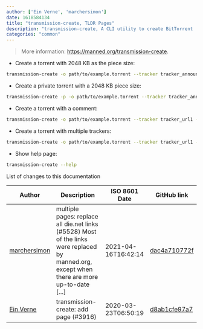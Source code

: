 ```yaml
---
author: ['Ein Verne', 'marchersimon']
date: 1618584134
title: "transmission-create, TLDR Pages"
description: "transmission-create, A CLI utility to create BitTorrent .torrent files."
categories: "common"
---
```

> More information: <https://manned.org/transmission-create>.

- Create a torrent with 2048 KB as the piece size:

```bash
transmission-create -o path/to/example.torrent --tracker tracker_announce_url --piecesize 2048 path/to/file_or_directory
```

- Create a private torrent with a 2048 KB piece size:

```bash
transmission-create -p -o path/to/example.torrent --tracker tracker_announce_url --piecesize 2048 path/to/file_or_directory
```

- Create a torrent with a comment:

```bash
transmission-create -o path/to/example.torrent --tracker tracker_url1 -c comment path/to/file_or_directory
```

- Create a torrent with multiple trackers:

```bash
transmission-create -o path/to/example.torrent --tracker tracker_url1 --tracker tracker_url2 path/to/file_or_directory
```

- Show help page:

```bash
transmission-create --help
```
List of changes to this documentation


Author | Description | ISO 8601 Date | GitHub link
------|-----|-----|-----
[marchersimon](mailto:50295997+marchersimon@users.noreply.github.com) | multiple pages: replace all die.net links (#5528) Most of the links were replaced by manned.org, except when there are more up-to-date [...] | 2021-04-16T16:42:14 | [dac4a710772f](https://github.com/tldr-pages/tldr/commit/dac4a710772f9adef5b9883172fb30ed2416c0eb)
[Ein Verne](mailto:einverne@gmail.com) | transmission-create: add page (#3916) | 2020-03-23T06:50:19 | [d8ab1cfe97a7](https://github.com/tldr-pages/tldr/commit/d8ab1cfe97a75b38e9d4be1bc5f0e43e96e0d85a)

